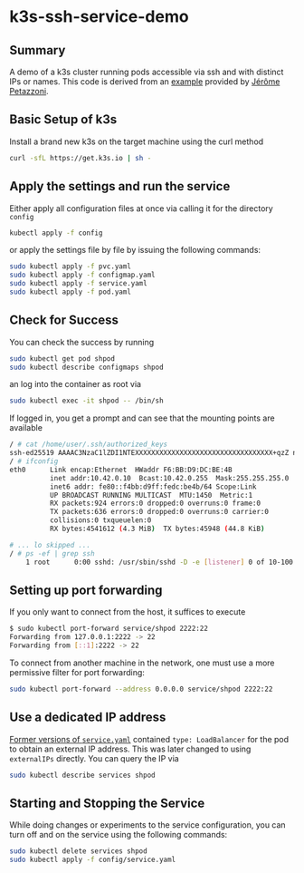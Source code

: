 # k3s-ssh-service-demo

## Summary

A demo of a k3s cluster running pods accessible via ssh and with distinct IPs or names. This code is derived from an [example](https://gist.github.com/jpetazzo/63ad363937ce5b7d48ed4af8e06fe38b) provided by [Jérôme Petazzoni](https://jpetazzo.github.io/). 

## Basic Setup of k3s

Install a brand new k3s on the target machine using the curl method

```bash
curl -sfL https://get.k3s.io | sh - 
```

## Apply the settings and run the service

Either apply all configuration files at once via calling it for the directory `config`

```bash
kubectl apply -f config
```

or apply the settings file by file by issuing the following commands:

```bash
sudo kubectl apply -f pvc.yaml 
sudo kubectl apply -f configmap.yaml 
sudo kubectl apply -f service.yaml 
sudo kubectl apply -f pod.yaml 
```

## Check for Success

You can check the success by running

```bash
sudo kubectl get pod shpod
sudo kubectl describe configmaps shpod
```

an log into the container as root via

```bash
sudo kubectl exec -it shpod -- /bin/sh
```

If logged in, you get a prompt and can see that the mounting points are available

```bash
/ # cat /home/user/.ssh/authorized_keys 
ssh-ed25519 AAAAC3NzaC1lZDI1NTEXXXXXXXXXXXXXXXXXXXXXXXXXXXXXXXXXX+qzZ numer@pc-001
/ # ifconfig
eth0      Link encap:Ethernet  HWaddr F6:BB:D9:DC:BE:4B  
          inet addr:10.42.0.10  Bcast:10.42.0.255  Mask:255.255.255.0
          inet6 addr: fe80::f4bb:d9ff:fedc:be4b/64 Scope:Link
          UP BROADCAST RUNNING MULTICAST  MTU:1450  Metric:1
          RX packets:924 errors:0 dropped:0 overruns:0 frame:0
          TX packets:636 errors:0 dropped:0 overruns:0 carrier:0
          collisions:0 txqueuelen:0 
          RX bytes:4541612 (4.3 MiB)  TX bytes:45948 (44.8 KiB)

# ... lo skipped ...
/ # ps -ef | grep ssh
    1 root      0:00 sshd: /usr/sbin/sshd -D -e [listener] 0 of 10-100 startups
```

## Setting up port forwarding

If you only want to connect from the host, it suffices to execute 

```bash
$ sudo kubectl port-forward service/shpod 2222:22
Forwarding from 127.0.0.1:2222 -> 22
Forwarding from [::1]:2222 -> 22
``` 

To connect from another machine in the network, one must use a more permissive filter for port forwarding:

```bash
sudo kubectl port-forward --address 0.0.0.0 service/shpod 2222:22
```

## Use a dedicated IP address

[Former versions of `service.yaml`](https://github.com/daixtrose/k3s-ssh-service-demo/commit/fc1bfdf884cff647f7cc0c2438a7746ba1b90e45) contained `type: LoadBalancer` for the pod to obtain an external IP address. 
This was later changed to using `externalIPs` directly. You can query the IP via  

```bash
sudo kubectl describe services shpod
```

## Starting and Stopping the Service

While doing changes or experiments to the service configuration, you can turn off and on the service using the following commands:

```bash
sudo kubectl delete services shpod
sudo kubectl apply -f config/service.yaml 
```
